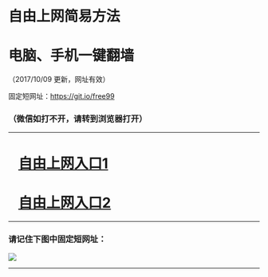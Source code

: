 ﻿# 自由上网简易方法

# 电脑、手机一键翻墙

（2017/10/09 更新，网址有效）

固定短网址：https://git.io/free99

### （微信如打不开，请转到浏览器打开）


***





# &nbsp;&nbsp; <a href="http://ft10212790.fwq-tz-1001.info/fwqtz01.html?t=100900111110 " target="_blank">自由上网入口1</a>
# &nbsp;&nbsp; <a href="http://ft1372217184.fwq-tz-1002.info/fwqtz02.html?t=1009001227 " target="_blank">自由上网入口2</a>
***

### 请记住下图中固定短网址：

<img src="https://s3-us-west-2.amazonaws.com/fwq-1001/yjfq-20170905okok.png" /> 


***

